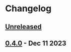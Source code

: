 # Changelog

## [Unreleased]

## [0.4.0] - Dec 11 2023

[Unreleased]: https://github.com/noib3/nvim-oxi/compare/v0.4.0...HEAD
[0.4.0]: https://github.com/noib3/nvim-oxi/tree/v0.4.0
